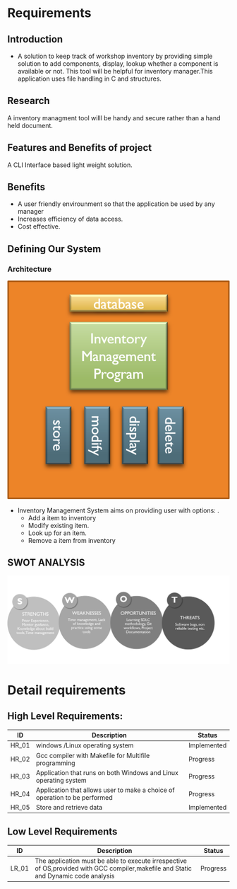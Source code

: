 # Requirements
## Introduction
- A solution to keep track of workshop inventory by providing simple solution to add components, display, lookup whether a component is available or not. This tool will be helpful for inventory manager.This application uses file handling in C and structures.

## Research
A inventory managment tool willl be handy and secure rather than a hand held document.

## Features and Benefits of project
A CLI Interface based light weight solution.


## Benefits
- A user friendly envirounment so that the application be used by any manager
- Increases efficiency of data access.
- Cost effective.


## Defining Our System
### Architecture
![Architecture](https://github.com/amrathesh/STEPin_Mini_Project/blob/fba788dd9c57f28babb41c20db6d576a42a5b227/6_ImagesAndVideos/architecture.png)

- Inventory Management System aims on providing user with options: . 
    - Add a item to inventory
    - Modify existing item. 
    - Look up for an item.
    - Remove a item from inventory

## SWOT ANALYSIS
![SWOT-Analysis](https://github.com/amrathesh/STEPin_Mini_Project/blob/8efcc4251d099eedb88151e05f51bbbdd1048dd9/6_ImagesAndVideos/swot_analysis.png)

# Detail requirements
## High Level Requirements:

|      ID          |Description                          |Status                         |
|----------------|-------------------------------|-----------------------------|
|HR_01|windows /Linux operating system        |Implemented            |
|HR_02|Gcc compiler with Makefile for Multifile programming|Progress|
|HR_03|Application that runs on both Windows and Linux operating system|Progress|
|HR_04|Application that allows user to make a choice of operation to be performed |Progress|
|HR_05|Store and retrieve data|Implemented|

## Low Level Requirements

|      ID          |Description                          |Status                         |
|----------------|-------------------------------|-----------------------------|
|LR_01|The application must be able to execute irrespective of OS,provided with GCC compiler,makefile and Static and Dynamic code analysis       |Progress            |
